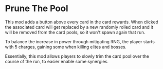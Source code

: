 # Prune The Pool
This mod adds a button above every card in the card rewards. When clicked the associated card will get replaced by a new randomly rolled card and it will be removed from the card pools, so it won't spawn again that run.

To balance the increase in power through mitigating RNG, the player starts with 5 charges, gaining some when killing elites and bosses.

Essentially, this mod allows players to slowly trim the card pool over the course of the run, to easier enable some synergies.